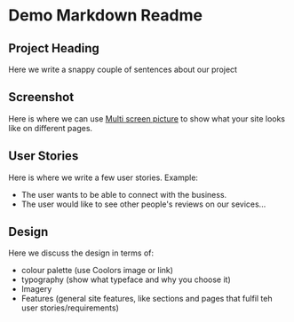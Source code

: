 # Demo Markdown Readme

## Project Heading

Here we write a snappy couple of sentences about our project

## Screenshot

Here is where we can use [Multi screen picture](http://techsini.com/multi-mockup/index.php) to show what your site looks like on different pages.

## User Stories

Here is where we write a few user stories. Example:

- The user wants to be able to connect with the business.
- The user would like to see other people's reviews on our sevices...

## Design

Here we discuss the design in terms of:

- colour palette (use Coolors image or link)
- typography (show what typeface and why you choose it)
- Imagery
- Features (general site features, like sections and pages that fulfil teh user stories/requirements)
